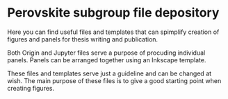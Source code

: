 # Perovskite subgroup file depository

Here you can find useful files and templates that can spimplify creation of figures and panels for thesis writing and publication. 

Both Origin and Jupyter files serve a purpose of procuding individual panels. Panels can be arranged together using an Inkscape template. 

These files and templates serve just a guideline and can be changed at wish. The main purpose of these files is to give a good starting point when creating figures. 
